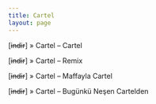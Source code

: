 ```yaml
---
title: Cartel
layout: page
---
```


[<del>indir</del>]  »  Cartel &#8211; Cartel

[<del>indir</del>]  »  Cartel &#8211; Remix

[<del>indir</del>]  »  Cartel &#8211; Maffayla Cartel

[<del>indir</del>]  »  Cartel &#8211; Bugünkü Neşen Cartelden
